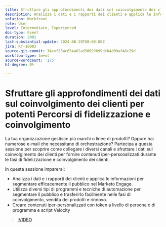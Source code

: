```yaml
---
title: Sfruttare gli approfondimenti dei dati sul coinvolgimento dei clienti per potenti Percorsi di fidelizzazione e coinvolgimento
description: Analizza i dati e i rapporti dei clienti e applica le informazioni per segmentare efficacemente il pubblico nel Marketo Engage. Utilizza diversi tipi di programmi e tecniche di automazione per segmentare il pubblico e trasferirlo facilmente nelle fasi di coinvolgimento, vendita dei prodotti e rinnovo. Creare contenuti iper-personalizzati con token a livello di persona o di programma e script Velocity"
solution: Workfront
role: User
level: Intermediate, Experienced
doc-type: Event
duration: 2091
last-substantial-update: 2024-08-29T00:00:00Z
jira: KT-16003
source-git-commit: 34eef234c654a62ad30929b99dcb4d09af48c29d
workflow-type: tm+mt
source-wordcount: '175'
ht-degree: 0%

---
```



# Sfruttare gli approfondimenti dei dati sul coinvolgimento dei clienti per potenti Percorsi di fidelizzazione e coinvolgimento

La tua organizzazione gestisce più marchi o linee di prodotti? Oppure hai numerose e-mail che necessitano di orchestrazione? Partecipa a questa sessione per scoprire come collegare i diversi canali e sfruttare i dati sul coinvolgimento dei clienti per fornire contenuti iper-personalizzati durante le fasi di fidelizzazione e coinvolgimento dei clienti.

In questa sessione imparerai:

* Analizza i dati e i rapporti dei clienti e applica le informazioni per segmentare efficacemente il pubblico nel Marketo Engage.
* Utilizza diversi tipi di programmi e tecniche di automazione per segmentare il pubblico e trasferirlo facilmente nelle fasi di coinvolgimento, vendita dei prodotti e rinnovo.
* Creare contenuti iper-personalizzati con token a livello di persona o di programma e script Velocity

>[!VIDEO](https://video.tv.adobe.com/v/3432946/?learn=on)
